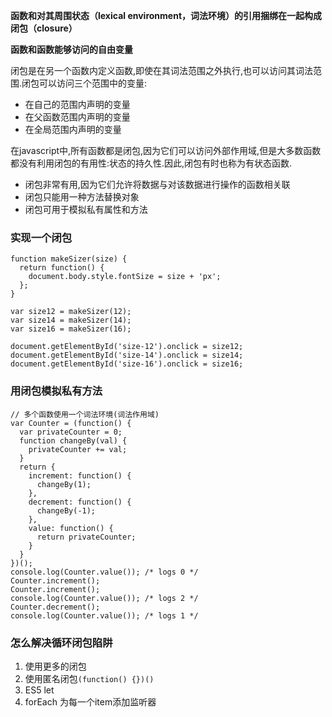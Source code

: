 **函数和对其周围状态（lexical environment，词法环境）的引用捆绑在一起构成闭包（closure）**

**函数和函数能够访问的自由变量**

闭包是在另一个函数内定义函数,即使在其词法范围之外执行,也可以访问其词法范围.闭包可以访问三个范围中的变量:
- 在自己的范围内声明的变量
- 在父函数范围内声明的变量
- 在全局范围内声明的变量


在javascript中,所有函数都是闭包,因为它们可以访问外部作用域,但是大多数函数都没有利用闭包的有用性:状态的持久性.因此,闭包有时也称为有状态函数.
- 闭包非常有用,因为它们允许将数据与对该数据进行操作的函数相关联
- 闭包只能用一种方法替换对象
- 闭包可用于模拟私有属性和方法

### 实现一个闭包
```
function makeSizer(size) {
  return function() {
    document.body.style.fontSize = size + 'px';
  };
}

var size12 = makeSizer(12);
var size14 = makeSizer(14);
var size16 = makeSizer(16);

document.getElementById('size-12').onclick = size12;
document.getElementById('size-14').onclick = size14;
document.getElementById('size-16').onclick = size16;

```

### 用闭包模拟私有方法
```
// 多个函数使用一个词法环境(词法作用域)
var Counter = (function() {
  var privateCounter = 0;
  function changeBy(val) {
    privateCounter += val;
  }
  return {
    increment: function() {
      changeBy(1);
    },
    decrement: function() {
      changeBy(-1);
    },
    value: function() {
      return privateCounter;
    }
  }   
})();
console.log(Counter.value()); /* logs 0 */
Counter.increment();
Counter.increment();
console.log(Counter.value()); /* logs 2 */
Counter.decrement();
console.log(Counter.value()); /* logs 1 */
```

### 怎么解决循环闭包陷阱
1. 使用更多的闭包
2. 使用匿名闭包`(function() {})()`
3. ES5 let
4. forEach 为每一个item添加监听器